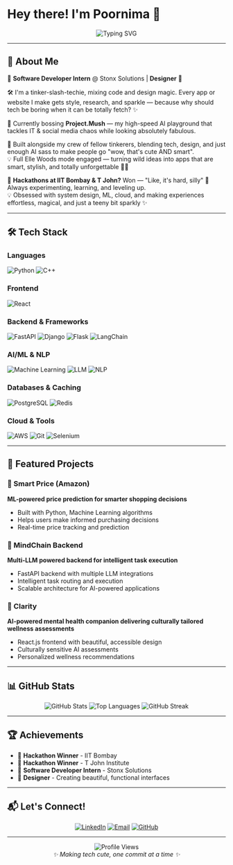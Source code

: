 # Hey there! I'm Poornima 👋

<div align="center">
  <img src="https://readme-typing-svg.herokuapp.com?font=Fira+Code&pause=1000&color=FF6B9D&center=true&vCenter=true&width=435&lines=Software+Developer+Intern+%40+Stonx+Solutions;Designer+%26+Tech+Enthusiast;Building+AI+Magic+with+Style+✨" alt="Typing SVG" />
</div>

---

## 💫 About Me

💼 **Software Developer Intern** @ Stonx Solutions | **Designer** 💅

🛠️ I'm a tinker-slash-techie, mixing code and design magic. Every app or website I make gets style, research, and sparkle — because why should tech be boring when it can be totally fetch? ✨

🚀 Currently bossing **Project.Mush** — my high-speed AI playground that tackles IT & social media chaos while looking absolutely fabulous.

👥 Built alongside my crew of fellow tinkerers, blending tech, design, and just enough AI sass to make people go "wow, that's cute AND smart".  
💡 Full Elle Woods mode engaged — turning wild ideas into apps that are smart, stylish, and totally unforgettable 💖✨

👑 **Hackathons at IIT Bombay & T John?** Won — "Like, it's hard, silly" 💖 Always experimenting, learning, and leveling up.  
💡 Obsessed with system design, ML, cloud, and making experiences effortless, magical, and just a teeny bit sparkly ✨

---

## 🛠️ Tech Stack

### Languages
![Python](https://img.shields.io/badge/Python-3776AB?style=for-the-badge&logo=python&logoColor=white)
![C++](https://img.shields.io/badge/C%2B%2B-00599C?style=for-the-badge&logo=c%2B%2B&logoColor=white)

### Frontend
![React](https://img.shields.io/badge/React-20232A?style=for-the-badge&logo=react&logoColor=61DAFB)

### Backend & Frameworks
![FastAPI](https://img.shields.io/badge/FastAPI-009688?style=for-the-badge&logo=FastAPI&logoColor=white)
![Django](https://img.shields.io/badge/Django-092E20?style=for-the-badge&logo=django&logoColor=white)
![Flask](https://img.shields.io/badge/Flask-000000?style=for-the-badge&logo=flask&logoColor=white)
![LangChain](https://img.shields.io/badge/LangChain-1C3C3C?style=for-the-badge&logo=langchain&logoColor=white)

### AI/ML & NLP
![Machine Learning](https://img.shields.io/badge/Machine%20Learning-FF6B9D?style=for-the-badge&logo=tensorflow&logoColor=white)
![LLM](https://img.shields.io/badge/LLM-FF6B9D?style=for-the-badge&logo=openai&logoColor=white)
![NLP](https://img.shields.io/badge/NLP-FF6B9D?style=for-the-badge&logo=natural-language-processing&logoColor=white)

### Databases & Caching
![PostgreSQL](https://img.shields.io/badge/PostgreSQL-316192?style=for-the-badge&logo=postgresql&logoColor=white)
![Redis](https://img.shields.io/badge/Redis-DC382D?style=for-the-badge&logo=redis&logoColor=white)

### Cloud & Tools
![AWS](https://img.shields.io/badge/AWS-FF9900?style=for-the-badge&logo=amazon-aws&logoColor=white)
![Git](https://img.shields.io/badge/Git-F05032?style=for-the-badge&logo=git&logoColor=white)
![Selenium](https://img.shields.io/badge/Selenium-43B02A?style=for-the-badge&logo=selenium&logoColor=white)

---

## 🌟 Featured Projects

### 🛒 Smart Price (Amazon)
**ML-powered price prediction for smarter shopping decisions**
- Built with Python, Machine Learning algorithms
- Helps users make informed purchasing decisions
- Real-time price tracking and prediction

### 🧠 MindChain Backend
**Multi-LLM powered backend for intelligent task execution**
- FastAPI backend with multiple LLM integrations
- Intelligent task routing and execution
- Scalable architecture for AI-powered applications

### 💚 Clarity
**AI-powered mental health companion delivering culturally tailored wellness assessments**
- React.js frontend with beautiful, accessible design
- Culturally sensitive AI assessments
- Personalized wellness recommendations

---

## 📊 GitHub Stats

<div align="center">
  <img src="https://github-readme-stats.vercel.app/api?username=PoornimaHegde454&show_icons=true&theme=radical&hide_border=true&count_private=true" alt="GitHub Stats" />
  
  <img src="https://github-readme-stats.vercel.app/api/top-langs/?username=PoornimaHegde454&layout=compact&theme=radical&hide_border=true" alt="Top Languages" />
  
  <img src="https://github-readme-streak-stats.herokuapp.com/?user=PoornimaHegde454&theme=radical&hide_border=true" alt="GitHub Streak" />
</div>

---

## 🏆 Achievements

- 🥇 **Hackathon Winner** - IIT Bombay
- 🥇 **Hackathon Winner** - T John Institute
- 💼 **Software Developer Intern** - Stonx Solutions
- 🎨 **Designer** - Creating beautiful, functional interfaces

---

## 📬 Let's Connect!

<div align="center">
  
[![LinkedIn](https://img.shields.io/badge/LinkedIn-0077B5?style=for-the-badge&logo=linkedin&logoColor=white)](https://www.linkedin.com/in/poornima-narayan)
[![Email](https://img.shields.io/badge/Email-D14836?style=for-the-badge&logo=gmail&logoColor=white)](mailto:poornimahegde310@gmail.com)
[![GitHub](https://img.shields.io/badge/GitHub-100000?style=for-the-badge&logo=github&logoColor=white)](https://github.com/PoornimaHegde454)

</div>

---

<div align="center">
  <img src="https://komarev.com/ghpvc/?username=PoornimaHegde454&style=for-the-badge&color=ff6b9d" alt="Profile Views" />
</div>

<div align="center">
  <i>✨ Making tech cute, one commit at a time ✨</i>
</div>
